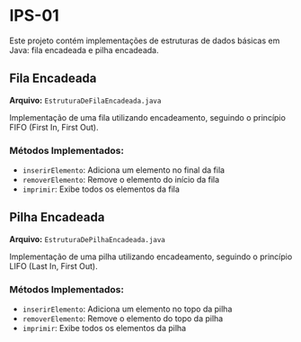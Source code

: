 # IPS-01

Este projeto contém implementações de estruturas de dados básicas em Java: fila encadeada e pilha encadeada.

## Fila Encadeada

**Arquivo:** `EstruturaDeFilaEncadeada.java`

Implementação de uma fila utilizando encadeamento, seguindo o princípio FIFO (First In, First Out).

### Métodos Implementados:
- `inserirElemento`: Adiciona um elemento no final da fila
- `removerElemento`: Remove o elemento do início da fila
- `imprimir`: Exibe todos os elementos da fila

## Pilha Encadeada

**Arquivo:** `EstruturaDePilhaEncadeada.java`

Implementação de uma pilha utilizando encadeamento, seguindo o princípio LIFO (Last In, First Out).

### Métodos Implementados:
- `inserirElemento`: Adiciona um elemento no topo da pilha
- `removerElemento`: Remove o elemento do topo da pilha
- `imprimir`: Exibe todos os elementos da pilha
